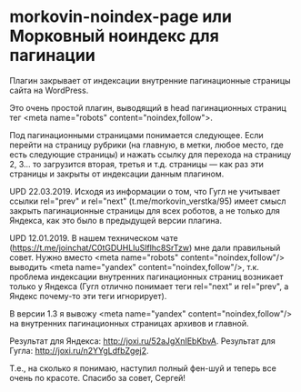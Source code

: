 # morkovin-noindex-page или Морковный ноиндекс для пагинации

Плагин закрывает от индексации внутренние пагинационные страницы сайта на WordPress.

Это очень простой плагин, выводящий в head пагинационных страниц тег &#60;meta name="robots" content="noindex,follow"&#62;.

Под пагинационными страницами понимается следующее. Если перейти на страницу рубрики (на главную, в метки, любое место, где есть следующие страницы) и нажать ссылку для перехода на страницу 2, 3… то загрузится вторая, третья и т.д. страницы — как раз эти страницы и закрыты от индексации данным плагином.

UPD 22.03.2019. Исходя из информации о том, что Гугл не учитывает ссылки rel="prev" и rel="next" (t.me/morkovin_verstka/95) имеет смысл закрыть пагинационные страницы для всех роботов, а не только для Яндекса, как это было в предыдущей версии плагина.

UPD 12.01.2019. В нашем техническом чате (https://t.me/joinchat/C0tGDUHLIuSlflhc8SrTzw) мне дали правильный совет. Нужно вместо &#60;meta name="robots" content="noindex,follow"/&#62; выводить &#60;meta name="yandex" content="noindex,follow"/&#62;, т.к. проблема индексации внутренних пагинационных страниц возникает только у Яндекса (Гугл отлично понимает теги rel="next" и rel="prev", а Яндекс почему-то эти теги игнорирует).

В версии 1.3 я вывожу &#60;meta name="yandex" content="noindex,follow"/&#62; на внутренних пагинационных страницах архивов и главной.

Результат для Яндекса: http://joxi.ru/52aJgXnIEbKbvA. Результат для Гугла: http://joxi.ru/n2YYgLdfbZgej2.

Т.е., на сколько я понимаю, наступил полный фен-шуй и теперь все очень по красоте. Спасибо за совет, Сергей!
